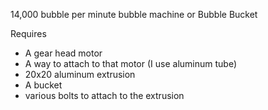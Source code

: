 14,000 bubble per minute bubble machine or Bubble Bucket

Requires
  - A gear head motor
  - A way to attach to that motor (I use aluminum tube)
  - 20x20 aluminum extrusion
  - A bucket
  - various bolts to attach to the extrusion
